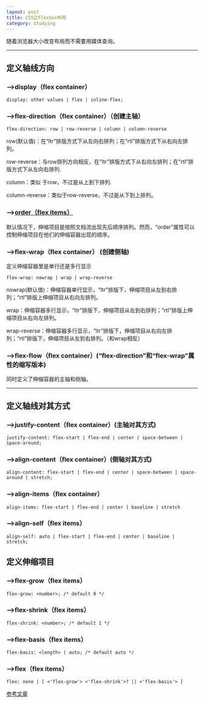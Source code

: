 ```yaml
---
layout: post
title: CSS之Flexbox布局
category: Studying
---
```


随着浏览器大小改变布局而不需要用媒体查询。

---

## 定义轴线方向

### -->display（flex container）

`display: other values | flex | inline-flex;`

### -->flex-direction（flex container）（创建主轴）

`flex-direction: row | row-reverse | column | column-reverse`

row(默认值)：在“ltr”排版方式下从左向右排列；在“rtl”排版方式下从右向左排列。

row-reverse：与row排列方向相反，在“ltr”排版方式下从右向左排列；在“rtl”排版方式下从左向右排列.

column：类似 于row，不过是从上到下排列.

column-reverse：类似于row-reverse，不过是从下到上排列。

### -->[order（flex items）](http://www.runoob.com/try/try.php?filename=trycss3_order)

默认情况下，伸缩项目是按照文档流出现先后顺序排列。然而，“order”属性可以控制伸缩项目在他们的伸缩容器出现的顺序。

### -->flex-wrap（flex container） (创建侧轴)

定义伸缩容器里是单行还是多行显示

`flex-wrap: nowrap | wrap | wrap-reverse `

nowrap(默认值)：伸缩容器单行显示，“ltr”排版下，伸缩项目从左到右排列；“rtl”排版上伸缩项目从右向左排列。

wrap：伸缩容器多行显示，“ltr”排版下，伸缩项目从左到右排列；“rtl”排版上伸缩项目从右向左排列。

wrap-reverse：伸缩容器多行显示，“ltr”排版下，伸缩项目从右向左排列；“rtl”排版下，伸缩项目从左到右排列。（和wrap相反）

### -->flex-flow（flex container）(“flex-direction”和“flex-wrap”属性的缩写版本)

同时定义了伸缩容器的主轴和侧轴。

---

## 定义轴线对其方式

### -->justify-content（flex container）(主轴对其方式)

`justify-content: flex-start | flex-end | center | space-between | space-around;`

### -->align-content（flex container）(侧轴对其方式)

`align-content: flex-start | flex-end | center | space-between | space-around | stretch;`

### -->align-items（flex container）

`align-items: flex-start | flex-end | center | baseline | stretch`

### -->align-self（flex items）

`align-self: auto | flex-start | flex-end | center | baseline | stretch;`

## 定义伸缩项目

### -->flex-grow（flex items）

`flex-grow: <number>; /* default 0 */`

### -->flex-shrink（flex items）

`flex-shrink: <number>; /* default 1 */`

### -->flex-basis（flex items）

`flex-basis: <length> | auto; /* default auto */`

### -->flex（flex items）

`flex: none | [ <'flex-grow'> <'flex-shrink'>? || <'flex-basis'> ]`

[参考文章](https://segmentfault.com/a/1190000002910324)


